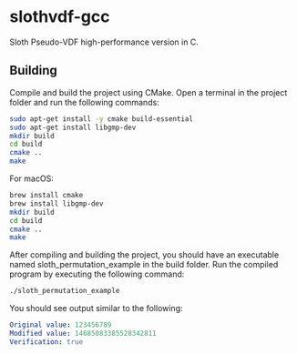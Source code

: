 # slothvdf-gcc
Sloth Pseudo-VDF high-performance version in C.

## Building

Compile and build the project using CMake. Open a terminal in the project folder and run the following commands:

```sh
sudo apt-get install -y cmake build-essential
sudo apt-get install libgmp-dev
mkdir build
cd build
cmake ..
make
```

For macOS:

```sh
brew install cmake
brew install libgmp-dev
mkdir build
cd build
cmake ..
make
```

After compiling and building the project, you should have an executable named sloth_permutation_example in the build folder. Run the compiled program by executing the following command:

```sh
./sloth_permutation_example
```

You should see output similar to the following:

```yaml
Original value: 123456789
Modified value: 14685083385528342811
Verification: true
```
